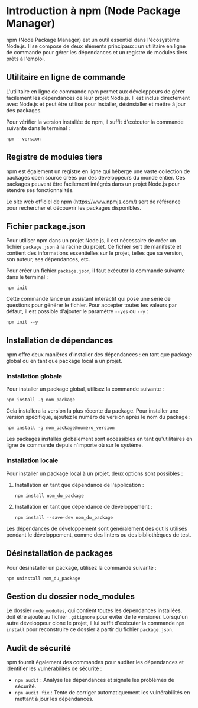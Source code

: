 # Introduction à npm (Node Package Manager)

npm (Node Package Manager) est un outil essentiel dans l'écosystème Node.js. Il se compose de deux éléments principaux : un utilitaire en ligne de commande pour gérer les dépendances et un registre de modules tiers prêts à l'emploi.

## Utilitaire en ligne de commande

L'utilitaire en ligne de commande npm permet aux développeurs de gérer facilement les dépendances de leur projet Node.js. Il est inclus directement avec Node.js et peut être utilisé pour installer, désinstaller et mettre à jour des packages.

Pour vérifier la version installée de npm, il suffit d'exécuter la commande suivante dans le terminal :

```
npm --version
```

## Registre de modules tiers

npm est également un registre en ligne qui héberge une vaste collection de packages open source créés par des développeurs du monde entier. Ces packages peuvent être facilement intégrés dans un projet Node.js pour étendre ses fonctionnalités.

Le site web officiel de npm (https://www.npmjs.com/) sert de référence pour rechercher et découvrir les packages disponibles.

## Fichier package.json

Pour utiliser npm dans un projet Node.js, il est nécessaire de créer un fichier `package.json` à la racine du projet. Ce fichier sert de manifeste et contient des informations essentielles sur le projet, telles que sa version, son auteur, ses dépendances, etc.

Pour créer un fichier `package.json`, il faut exécuter la commande suivante dans le terminal :

```
npm init
```

Cette commande lance un assistant interactif qui pose une série de questions pour générer le fichier. Pour accepter toutes les valeurs par défaut, il est possible d'ajouter le paramètre `--yes` ou `--y` :

```
npm init --y
```

## Installation de dépendances

npm offre deux manières d'installer des dépendances : en tant que package global ou en tant que package local à un projet.

### Installation globale

Pour installer un package global, utilisez la commande suivante :

```
npm install -g nom_package
```

Cela installera la version la plus récente du package. Pour installer une version spécifique, ajoutez le numéro de version après le nom du package :

```
npm install -g nom_package@numéro_version
```

Les packages installés globalement sont accessibles en tant qu'utilitaires en ligne de commande depuis n'importe où sur le système.

### Installation locale

Pour installer un package local à un projet, deux options sont possibles :

1. Installation en tant que dépendance de l'application :

   ```
   npm install nom_du_package
   ```

2. Installation en tant que dépendance de développement :
   ```
   npm install --save-dev nom_du_package
   ```

Les dépendances de développement sont généralement des outils utilisés pendant le développement, comme des linters ou des bibliothèques de test.

## Désinstallation de packages

Pour désinstaller un package, utilisez la commande suivante :

```
npm uninstall nom_du_package
```

## Gestion du dossier node_modules

Le dossier `node_modules`, qui contient toutes les dépendances installées, doit être ajouté au fichier `.gitignore` pour éviter de le versioner. Lorsqu'un autre développeur clone le projet, il lui suffit d'exécuter la commande `npm install` pour reconstruire ce dossier à partir du fichier `package.json`.

## Audit de sécurité

npm fournit également des commandes pour auditer les dépendances et identifier les vulnérabilités de sécurité :

- `npm audit` : Analyse les dépendances et signale les problèmes de sécurité.
- `npm audit fix` : Tente de corriger automatiquement les vulnérabilités en mettant à jour les dépendances.
